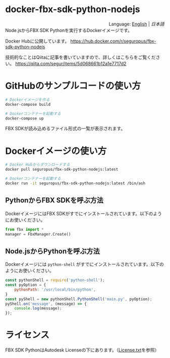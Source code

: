 # docker-fbx-sdk-python-nodejs

<div style="text-align:right">Language: <a href="https://github.com/segurvita/docker-fbx-sdk-python-nodejs/blob/master/README.md">English</a> | <i>日本語</i></div>
Node.jsからFBX SDK Pythonを実行するDockerイメージです。

Docker Hubに公開しています。
https://hub.docker.com/r/seguropus/fbx-sdk-python-nodejs

技術的なことはQiitaに記事を書いていますので、詳しくはこちらをご覧ください。
https://qiita.com/segur/items/5d068661b12a1e7717d2




# GitHubのサンプルコードの使い方
```bash
# Dockerイメージを作る
docker-compose build

# Dockerコンテナーを起動する
docker-compose up
```

FBX SDKが読み込めるファイル形式の一覧が表示されます。



# Dockerイメージの使い方

```bash
# Docker Hubからダウンロードする
docker pull seguropus/fbx-sdk-python-nodejs:latest

# Dockerコンテナーを起動する
docker run -it seguropus/fbx-sdk-python-nodejs:latest /bin/ash
```



## PythonからFBX SDKを呼ぶ方法

DockerイメージにはFBX SDKがすでにインストールされています。以下のようにお使いください。

```python:main.py
from fbx import *
manager = FbxManager.Create()
```



## Node.jsからPythonを呼ぶ方法

Dockerイメージには `python-shell` がすでにインストールされています。以下のようにお使いください。

```javascript:index.js
const pythonShell = require('python-shell');
const pyOption = {
    pythonPath: '/usr/local/bin/python',
}
const pyShell = new pythonShell.PythonShell('main.py', pyOption);
pyShell.on('message', (message) => {
    console.log(message);
});
```



# ライセンス

FBX SDK PythonはAutodesk Licenseの下にあります。（[License.txt](https://github.com/segurvita/docker-fbx-sdk-python-nodejs/blob/master/License.txt)を参照）
